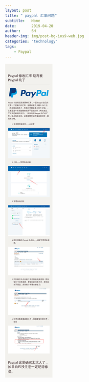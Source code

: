 ```yaml
---
layout: post
title: " paypal 汇率问题"
subtitle:   None
date:       2019-04-20
author:     SH
header-img: img/post-bg-ios9-web.jpg
categories: "technology"
tags:
    - Paypal
---
```

![7fe77e80626b29119556da69ad96a4db-1686872](../img/posts/2019-06-08-Paypal-skill.asserts/7fe77e80626b29119556da69ad96a4db-1686872.jpeg)

